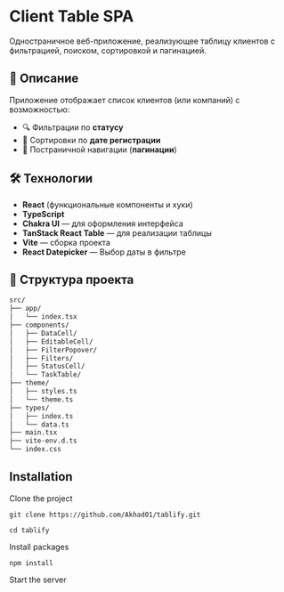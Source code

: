 # Client Table SPA

Одностраничное веб-приложение, реализующее таблицу клиентов с фильтрацией, поиском, сортировкой и пагинацией.

## 📌 Описание

Приложение отображает список клиентов (или компаний) с возможностью:

- 🔍 Фильтрации по **статусу**
- 🔽 Сортировки по **дате регистрации**
- 📄 Постраничной навигации (**пагинации**)


## 🛠 Технологии

- **React** (функциональные компоненты и хуки)
- **TypeScript**
- **Chakra UI** — для оформления интерфейса
- **TanStack React Table** — для реализации таблицы
- **Vite** — сборка проекта
- **React Datepicker** — Выбор даты в фильтре

## 🧩 Структура проекта

```bash
src/
├── app/                
│   └── index.tsx
├── components/        
│   ├── DataCell/
│   ├── EditableCell/
│   ├── FilterPopover/
│   ├── Filters/
│   ├── StatusCell/
│   └── TaskTable/
├── theme/             
│   ├── styles.ts
│   └── theme.ts
├── types/             
│   ├── index.ts
│   └── data.ts
├── main.tsx            
├── vite-env.d.ts
└── index.css          

```
## Installation

Clone the project

```
git clone https://github.com/Akhad01/tablify.git

cd tablify
```

Install packages

```
npm install
```

Start the server